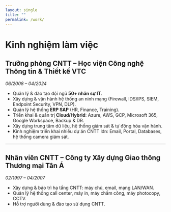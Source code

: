 ```yaml
---
layout: single
title: ""
permalink: /work/
---
```


# Kinh nghiệm làm việc

## Trưởng phòng CNTT – Học viện Công nghệ Thông tin & Thiết kế VTC  
*06/2008 – 04/2024*

- Quản lý & đào tạo đội ngũ **50+ nhân sự IT**.  
- Xây dựng & vận hành hệ thống an ninh mạng (Firewall, IDS/IPS, SIEM, Endpoint Security, VPN, DLP).  
- Quản lý hệ thống **ERP SAP** (HR, Finance, Training).  
- Triển khai & quản trị **Cloud/Hybrid**: Azure, AWS, GCP, Microsoft 365, Google Workspace, Backup & DR.  
- Xây dựng trung tâm dữ liệu, hệ thống giám sát & tự động hóa vận hành.  
- Kinh nghiệm triển khai nhiều dự án CNTT lớn: Email, Portal, Databases, hệ thống camera giám sát.  

---

## Nhân viên CNTT – Công ty Xây dựng Giao thông Thương mại Tân Á  
*02/1997 – 04/2007*

- Xây dựng & bảo trì hạ tầng CNTT: máy chủ, email, mạng LAN/WAN.  
- Quản lý hệ thống call center, máy in, máy chấm công, máy photocopy, CCTV.  
- Hỗ trợ người dùng & đào tạo sử dụng CNTT.  
